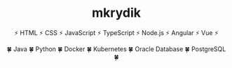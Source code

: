 <h1 align="center">mkrydik</h1>

<p align="center">⚡ HTML ⚡ CSS ⚡ JavaScript ⚡ TypeScript ⚡ Node.js ⚡ Angular ⚡ Vue ⚡</p>

<p align="center">🍀 Java 🍀 Python 🍀 Docker 🍀 Kubernetes 🍀 Oracle Database 🍀 PostgreSQL 🍀</p>
